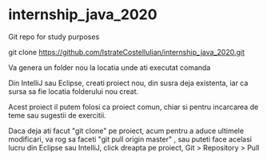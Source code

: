 # internship_java_2020
Git repo for study purposes

git clone https://github.com/IstrateCostelIulian/internship_java_2020.git

Va genera un folder nou la locatia unde ati executat comanda

Din IntelliJ sau Eclipse, creati proiect nou, din susra deja existenta, 
iar ca sursa sa fie locatia folderului nou creat. 

Acest proiect il putem folosi ca proiect comun, chiar si pentru incarcarea de teme sau
sugestii de exercitii.

Daca deja ati facut "git clone" pe proiect, 
acum pentru a aduce ultimele modificari, va rog sa faceti 
"git pull origin master" , sau puteti face acelasi lucru din 
Eclipse sau IntelliJ, click dreapta pe proiect, Git > Repository > Pull